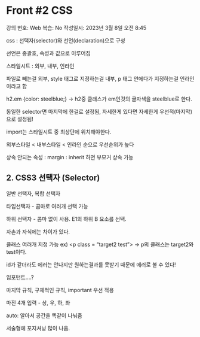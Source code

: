 # Front #2 CSS

강의 번호: Web
복습: No
작성일시: 2023년 3월 8일 오전 8:45

css : 선택자(selector)와 선언(declaration)으로 구성

선언은 중괄호, 속성과 값으로 이루어짐 

스타일시트 : 외부, 내부, 인라인

파일로 빼는걸 외부, style 태그로 지정하는걸 내부, p 태그 안에다가 지정하는걸 인라인이라고 함

h2.em {color: steelblue;} → h2중 클래스가 em인것의 글자색을 steelblue로 한다.

동일한 selector면 마지막에 한걸로 설정됨, 자세한게 있다면 자세한게 우선적(마지막)으로 설정됨!

import는 스타일시트 중 최상단에 위치해야한다.

외부스타일 < 내부스타일 < 인라인 순으로 우선순위가 높다

상속 안되는 속성 : margin : inherit 하면 부모거 상속 가능

## 2. CSS3 선택자 (Selector)

일반 선택자, 복합 선택자

타입선택자 - 콤마로 여러개 선택 가능

하위 선택자 - 콤마 없이 사용. E1의 하위 B 요소를 선택.

자손과 자식에는 차이가 있다.

클래스 여러개 지정 가능 ex) <p class = “target2 test”> → p의 클래스는 target2와 test이다.

id가 같더라도 에러는 안나지만 원하는결과를 못받기 때문에 에러로 볼 수 있다!                                                                                                                                                                                                                                                                                                                                                                                                                                                                                                                                                                                                                                                                                                                                                                                                                                                                                                                                                                                                                                                                                                                                                                                    

임포턴트….? 

마지막 규칙, 구체적인 규칙, important 우선 적용

마진 4개 입력 - 상, 우, 하, 좌

auto: 알아서 공간을 똑같이 나눠줌

서술형에 포지셔닝 많이 나옴.